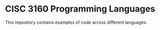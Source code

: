 # CISC 3160 Programming Languages

This repository contains examples of code across different languages.
